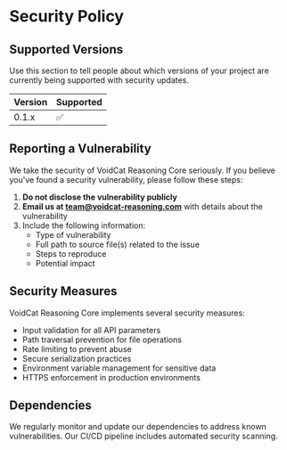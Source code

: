 ﻿# Security Policy

## Supported Versions

Use this section to tell people about which versions of your project are currently being supported with security updates.

| Version | Supported          |
| ------- | ------------------ |
| 0.1.x   | :white_check_mark: |

## Reporting a Vulnerability

We take the security of VoidCat Reasoning Core seriously. If you believe you've found a security vulnerability, please follow these steps:

1. **Do not disclose the vulnerability publicly**
2. **Email us at [team@voidcat-reasoning.com](mailto:team@voidcat-reasoning.com)** with details about the vulnerability
3. Include the following information:
   - Type of vulnerability
   - Full path to source file(s) related to the issue
   - Steps to reproduce
   - Potential impact

## Security Measures

VoidCat Reasoning Core implements several security measures:

- Input validation for all API parameters
- Path traversal prevention for file operations
- Rate limiting to prevent abuse
- Secure serialization practices
- Environment variable management for sensitive data
- HTTPS enforcement in production environments

## Dependencies

We regularly monitor and update our dependencies to address known vulnerabilities. Our CI/CD pipeline includes automated security scanning.
